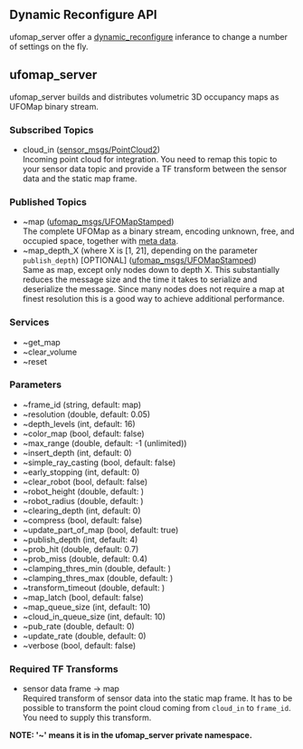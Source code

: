## Dynamic Reconfigure API
ufomap_server offer a [dynamic_reconfigure](http://wiki.ros.org/dynamic_reconfigure) inferance to change a number of settings on the fly.

## ufomap_server
ufomap_server builds and distributes volumetric 3D occupancy maps as UFOMap binary stream.

### Subscribed Topics
* cloud_in ([sensor_msgs/PointCloud2](http://docs.ros.org/en/api/sensor_msgs/html/msg/PointCloud2.html))  
   Incoming point cloud for integration. You need to remap this topic to your sensor data topic and provide a TF transform between the sensor data and the static map frame.

### Published Topics
* ~map  ([ufomap_msgs/UFOMapStamped](https://github.com/UnknownFreeOccupied/ufomap/blob/master/ufomap_ros/ufomap_msgs/msg/UFOMapStamped.msg))  
   The complete UFOMap as a binary stream, encoding unknown, free, and occupied space, together with [meta data](https://github.com/UnknownFreeOccupied/ufomap/blob/master/ufomap_ros/ufomap_msgs/msg/UFOMapMetaData.msg).
* ~map_depth_X (where X is [1, 21], depending on the parameter `publish_depth`) [OPTIONAL] ([ufomap_msgs/UFOMapStamped](https://github.com/UnknownFreeOccupied/ufomap/blob/master/ufomap_ros/ufomap_msgs/msg/UFOMapStamped.msg))  
   Same as map, except only nodes down to depth X. This substantially reduces the message size and the time it takes to serialize and deserialize the message. Since many nodes does not require a map at finest resolution this is a good way to achieve additional performance.
   
### Services
* ~get_map
* ~clear_volume
* ~reset

### Parameters
* ~frame_id (string, default: map)
* ~resolution (double, default: 0.05)
* ~depth_levels (int, default: 16)
* ~color_map (bool, default: false)
* ~max_range (double, default: -1 (unlimited))
* ~insert_depth (int, default: 0)
* ~simple_ray_casting (bool, default: false)
* ~early_stopping (int, default: 0)
* ~clear_robot (bool, default: false)
* ~robot_height (double, default: )
* ~robot_radius (double, default: )
* ~clearing_depth (int, default: 0)
* ~compress (bool, default: false)
* ~update_part_of_map (bool, default: true)
* ~publish_depth (int, default: 4)
* ~prob_hit (double, default: 0.7)
* ~prob_miss (double, default: 0.4)
* ~clamping_thres_min (double, default: )
* ~clamping_thres_max (double, default: )
* ~transform_timeout (double, default: )
* ~map_latch (bool, default: false)
* ~map_queue_size (int, default: 10)
* ~cloud_in_queue_size (int, default: 10)
* ~pub_rate (double, default: 0)
* ~update_rate (double, default: 0)
* ~verbose (bool, default: false)

### Required TF Transforms
* sensor data frame -> map  
   Required transform of sensor data into the static map frame. It has to be possible to transform the point cloud coming from `cloud_in` to `frame_id`. You need to supply this transform.
   

**NOTE: '~' means it is in the ufomap_server private namespace.**
